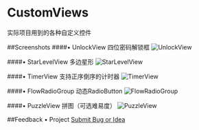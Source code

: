 # CustomViews 
实际项目用到的各种自定义控件

##Screenshots
####• UnlockView 四位密码解锁框
![UnlockView](https://github.com/DesignQu/CustomViews/blob/master/ImageFolder/UnlockView.gif "UnlockView")

####• StarLevelView 多边星形
![StarLevelView](https://github.com/DesignQu/CustomViews/blob/master/ImageFolder/StarLevelView.png "StarLevelView")

####• TimerView 支持正序倒序的计时器
![TimerView](https://github.com/DesignQu/CustomViews/blob/master/ImageFolder/TimerView.gif "TimerView")

####• FlowRadioGroup 动态RadioButton
![FlowRadioGroup](https://github.com/DesignQu/CustomViews/blob/master/ImageFolder/FlowRadioGroup.png "FlowRadioGroup")

####• PuzzleView 拼图（可选难易度）
![PuzzleView](https://github.com/DesignQu/CustomViews/blob/master/ImageFolder/PuzzleView.jpg "PuzzleView")

##Feedback
•  Project  [Submit Bug or Idea](https://github.com/DesignQu/CustomViews/issues)  
